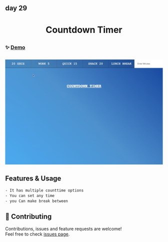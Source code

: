 ## day 29

<h1 align="center"> Countdown Timer </h1>

##

### ✨ [Demo](https://mosaif00.github.io/30-Days-JavaScript-Challenge/29-Countdown-Timer/index.html)

##

![alt text](./screen29.gif)

## Features & Usage

```sh
- It has multiple counttime options
- You can set any time
- you Can make break between
```

## 🤝 Contributing

Contributions, issues and feature requests are welcome!<br />Feel free to check [issues page](https://github.com/MoSaif00/30-Days-JavaScript-Challenge/issues).

